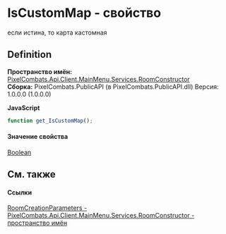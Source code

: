 # IsCustomMap - свойство


если истина, то карта кастомная



## Definition
**Пространство имён:** <a href="5c0aa2e7-ab63-7190-0eca-affc008061c2">PixelCombats.Api.Client.MainMenu.Services.RoomConstructor</a>  
**Сборка:** PixelCombats.PublicAPI (в PixelCombats.PublicAPI.dll) Версия: 1.0.0.0 (1.0.0.0)

**JavaScript**
``` JavaScript
function get_IsCustomMap();

```



#### Значение свойства
<a href="https://learn.microsoft.com/dotnet/api/system.boolean" target="_blank" rel="noopener noreferrer">Boolean</a>

## См. также


#### Ссылки
<a href="447b798f-a400-84a6-8c37-9a15c71fa69d">RoomCreationParameters - </a>  
<a href="5c0aa2e7-ab63-7190-0eca-affc008061c2">PixelCombats.Api.Client.MainMenu.Services.RoomConstructor - пространство имён</a>  
